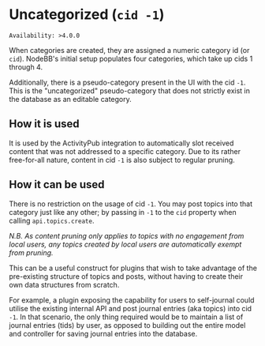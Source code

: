 # Uncategorized (`cid -1`)

`Availability: >4.0.0`

When categories are created, they are assigned a numeric category id (or `cid`). NodeBB's initial setup populates four categories, which take up cids 1 through 4.

Additionally, there is a pseudo-category present in the UI with the cid `-1`. This is the "uncategorized" pseudo-category that does not strictly exist in the database as an editable category.

## How it is used

It is used by the ActivityPub integration to automatically slot received content that was not addressed to a specific category. Due to its rather free-for-all nature, content in cid `-1` is also subject to regular pruning.

## How it can be used

There is no restriction on the usage of cid `-1`. You may post topics into that category just like any other; by passing in `-1` to the `cid` property when calling `api.topics.create`.

*N.B. As content pruning only applies to topics with no engagement from local users, any topics created by local users are automatically exempt from pruning.*

This can be a useful construct for plugins that wish to take advantage of the pre-existing structure of topics and posts, without having to create their own data structures from scratch.

For example, a plugin exposing the capability for users to self-journal could utilise the existing internal API and post journal entries (aka topics) into cid `-1`. In that scenario, the only thing required would be to maintain a list of journal entries (tids) by user, as opposed to building out the entire model and controller for saving journal entries into the database.